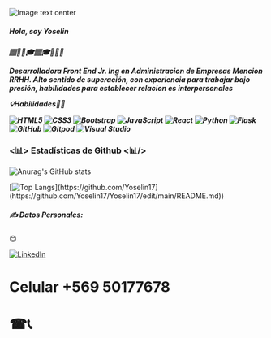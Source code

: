 
![Image text center](https://encrypted-tbn0.gstatic.com/images?q=tbn:ANd9GcTMKNt93bn4mA0VGWXGgm7D8y0eFdFRfFrrgQ&usqp=CAU)




<h5>Hola, soy Yoselin<h5>🏽💯🔅🎓🏽‍🎓👩🏽‍💻


Desarrolladora Front End Jr. Ing en Administracion de Empresas Mencion RRHH. Alto sentido de superación, con experiencia para trabajar bajo presión, habilidades para establecer relacion es interpersonales



💡Habilidades</h10>👨‍🎓

![HTML5](https://img.shields.io/badge/html5-%23E34F26.svg?style=for-the-badge&logo=html5&logoColor=white)
![CSS3](https://img.shields.io/badge/css3-%231572B6.svg?style=for-the-badge&logo=css3&logoColor=white) 
![Bootstrap](https://img.shields.io/badge/bootstrap-%23563D7C.svg?style=for-the-badge&logo=bootstrap&logoColor=white)
![JavaScript](https://img.shields.io/badge/javascript-%23323330.svg?style=for-the-badge&logo=javascript&logoColor=%23F7DF1E)
![React](https://img.shields.io/badge/react-%2320232a.svg?style=for-the-badge&logo=react&logoColor=%2361DAFB)
![Python](https://img.shields.io/badge/python-3670A0?style=for-the-badge&logo=python&logoColor=ffdd54)
![Flask](https://img.shields.io/badge/flask-%23000.svg?style=for-the-badge&logo=flask&logoColor=white)
![GitHub](https://img.shields.io/badge/github-%23121011.svg?style=for-the-badge&logo=github&logoColor=white)
![Gitpod](https://img.shields.io/badge/gitpod-f06611.svg?style=for-the-badge&logo=gitpod&logoColor=white)
![Visual Studio](https://img.shields.io/badge/Visual%20Studio-5C2D91.svg?style=for-the-badge&logo=visual-studio&logoColor=white)


<h3><📊> Estadísticas de Github <📊/> </h3>

![Anurag's GitHub stats]([https://github.com/Yoselin1](https://github.com/Yoselin17/Yoselin17/edit/main/README.md)7)

[![Top Langs]([[https://github-readme-stats.vercel.app/api/top-langs/?username=EvadneO&layout=compact&show_icons=true&theme=radica](https://github.com/Yoselin17)l]([https://github.com/Yoselin17/Yoselin17/edit/main/README.md))](https://github.com/Yoselin17](https://github.com/Yoselin17/Yoselin17/edit/main/README.md))
  
 

<h5>✍ Datos Personales:</h5>😊
  
<a href="https://www.linkedin.com/in/yoselin-retamal-gonzalez-5aa737254//" target="_blank"> ![LinkedIn](https://img.shields.io/badge/linkedin-%230077B5.svg?style=for-the-badge&logo=linkedin&logoColor=white)</a>

 <h1>Celular +569 50177678<h1>☎📞
  
  
